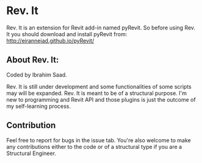 Rev. It
===

Rev. It is an extension for Revit add-in named pyRevit. So before using Rev. It you should download and install pyRevit from: http://eirannejad.github.io/pyRevit/

About Rev. It:
---

Coded by Ibrahim Saad.

Rev. It is still under development and some functionalities of some scripts may will be expanded. Rev. It is meant to be of a structural purpose. I'm new to programming and Revit API and those plugins is just the outcome of my self-learning process.


Contribution
---

Feel free to report for bugs in the issue tab.
You're also welcome to make any contributions either to the code or of a structural type if you are a Structural Engineer.
